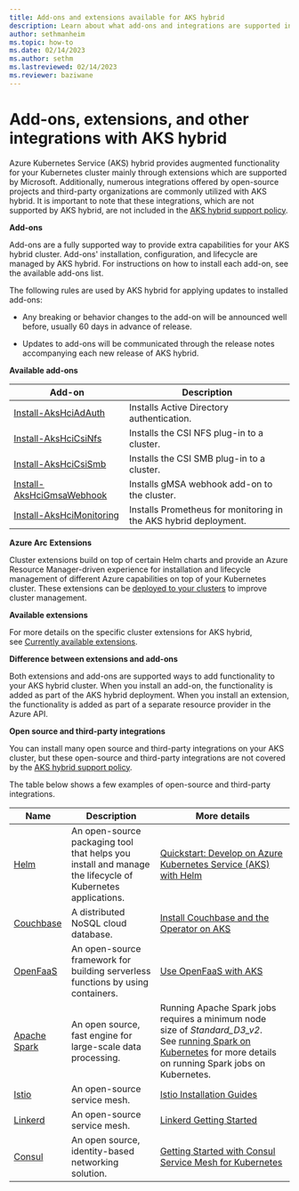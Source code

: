 ```yaml
---
title: Add-ons and extensions available for AKS hybrid
description: Learn about what add-ons and integrations are supported in AKS hybrid
author: sethmanheim
ms.topic: how-to
ms.date: 02/14/2023
ms.author: sethm 
ms.lastreviewed: 02/14/2023
ms.reviewer: baziwane
---
```


# Add-ons, extensions, and other integrations with AKS hybrid

Azure Kubernetes Service (AKS) hybrid provides augmented functionality
for your Kubernetes cluster mainly through extensions which are
supported by Microsoft. Additionally, numerous integrations offered by
open-source projects and third-party organizations are commonly utilized
with AKS hybrid. It is important to note that these integrations, which
are not supported by AKS hybrid, are not included in the [AKS hybrid
support policy][].

**Add-ons**

Add-ons are a fully supported way to provide extra capabilities for your
AKS hybrid cluster. Add-ons' installation, configuration, and lifecycle
are managed by AKS hybrid. For instructions on how to install each
add-on, see the available add-ons list.

The following rules are used by AKS hybrid for applying updates to
installed add-ons:

-   Any breaking or behavior changes to the add-on will be announced
    well before, usually 60 days in advance of release.

-   Updates to add-ons will be communicated through the release notes
    accompanying each new release of AKS hybrid.

**Available add-ons**

| **Add-on**                           | **Description**                                                  |
|--------------------------------------|------------------------------------------------------------------|
| [<u>Install-AksHciAdAuth</u>][]      | Installs Active Directory authentication.                        |
| [<u>Install-AksHciCsiNfs</u>][]      | Installs the CSI NFS plug-in to a cluster.                       |
| [<u>Install-AksHciCsiSmb</u>][]      | Installs the CSI SMB plug-in to a cluster.                       |
| [<u>Install-AksHciGmsaWebhook</u>][] | Installs gMSA webhook add-on to the cluster.                     |
| [<u>Install-AksHciMonitoring</u>][]  | Installs Prometheus for monitoring in the AKS hybrid deployment. |

**Azure Arc** **Extensions**

Cluster extensions build on top of certain Helm charts and provide an
Azure Resource Manager-driven experience for installation and lifecycle
management of different Azure capabilities on top of your Kubernetes
cluster. These extensions can be [deployed to your clusters][] to
improve cluster management.

**Available extensions**

For more details on the specific cluster extensions for AKS hybrid,
see [<u>Currently available extensions</u>][].

**Difference between extensions and add-ons**

Both extensions and add-ons are supported ways to add functionality to
your AKS hybrid cluster. When you install an add-on, the functionality
is added as part of the AKS hybrid deployment. When you install an
extension, the functionality is added as part of a separate resource
provider in the Azure API.

**Open source and third-party integrations**

You can install many open source and third-party integrations on your
AKS cluster, but these open-source and third-party integrations are not
covered by the [<u>AKS hybrid support
policy</u>][AKS hybrid support policy].

The table below shows a few examples of open-source and third-party
integrations.

| **Name**                | **Description**                                                                                           | **More details**                                                                                                                                                               |
|-------------------------|-----------------------------------------------------------------------------------------------------------|--------------------------------------------------------------------------------------------------------------------------------------------------------------------------------|
| [<u>Helm</u>][]         | An open-source packaging tool that helps you install and manage the lifecycle of Kubernetes applications. | [<u>Quickstart: Develop on Azure Kubernetes Service (AKS) with Helm</u>][]                                                                                                     |
| [<u>Couchbase</u>][]    | A distributed NoSQL cloud database.                                                                       | [<u>Install Couchbase and the Operator on AKS</u>][]                                                                                                                           |
| <u>OpenFaaS</u>         | An open-source framework for building serverless functions by using containers.                           | [<u>Use OpenFaaS with AKS</u>][]                                                                                                                                               |
| [<u>Apache Spark</u>][] | An open source, fast engine for large-scale data processing.                                              | Running Apache Spark jobs requires a minimum node size of *Standard\_D3\_v2*. See [<u>running Spark on Kubernetes</u>][] for more details on running Spark jobs on Kubernetes. |
| [<u>Istio</u>][]        | An open-source service mesh.                                                                              | [<u>Istio Installation Guides</u>][]                                                                                                                                           |
| [<u>Linkerd</u>][]      | An open-source service mesh.                                                                              | [<u>Linkerd Getting Started</u>][]                                                                                                                                             |
| [<u>Consul</u>][]       | An open source, identity-based networking solution.                                                       | [<u>Getting Started with Consul Service Mesh for Kubernetes</u>][]                                                                                                             |

  [AKS hybrid support policy]: https://learn.microsoft.com/en-us/azure/aks/hybrid/support-policies
  [<u>Install-AksHciAdAuth</u>]: https://nam06.safelinks.protection.outlook.com/?url=https%3A%2F%2Flearn.microsoft.com%2Fen-us%2Fazure%2Faks%2Fhybrid%2Freference%2Fps%2Finstall-akshciadauth&data=05%7C01%7Craymond.baziwane%40microsoft.com%7C0b5962d7b3884fd1f71408db0aae61b5%7C72f988bf86f141af91ab2d7cd011db47%7C1%7C0%7C638115516312932046%7CUnknown%7CTWFpbGZsb3d8eyJWIjoiMC4wLjAwMDAiLCJQIjoiV2luMzIiLCJBTiI6Ik1haWwiLCJXVCI6Mn0%3D%7C3000%7C%7C%7C&sdata=hIDMo59CBD2rG2CgEtSEW9KqkHeM1vTWddwENJ%2FzarE%3D&reserved=0
  [<u>Install-AksHciCsiNfs</u>]: https://nam06.safelinks.protection.outlook.com/?url=https%3A%2F%2Flearn.microsoft.com%2Fen-us%2Fazure%2Faks%2Fhybrid%2Freference%2Fps%2Finstall-akshcicsinfs&data=05%7C01%7Craymond.baziwane%40microsoft.com%7C0b5962d7b3884fd1f71408db0aae61b5%7C72f988bf86f141af91ab2d7cd011db47%7C1%7C0%7C638115516312932046%7CUnknown%7CTWFpbGZsb3d8eyJWIjoiMC4wLjAwMDAiLCJQIjoiV2luMzIiLCJBTiI6Ik1haWwiLCJXVCI6Mn0%3D%7C3000%7C%7C%7C&sdata=hLBhRigMw0ziRKM7FAQlPtggEtLWO5jVo9zft8oA36I%3D&reserved=0
  [<u>Install-AksHciCsiSmb</u>]: https://nam06.safelinks.protection.outlook.com/?url=https%3A%2F%2Flearn.microsoft.com%2Fen-us%2Fazure%2Faks%2Fhybrid%2Freference%2Fps%2Finstall-akshcicsismb&data=05%7C01%7Craymond.baziwane%40microsoft.com%7C0b5962d7b3884fd1f71408db0aae61b5%7C72f988bf86f141af91ab2d7cd011db47%7C1%7C0%7C638115516312932046%7CUnknown%7CTWFpbGZsb3d8eyJWIjoiMC4wLjAwMDAiLCJQIjoiV2luMzIiLCJBTiI6Ik1haWwiLCJXVCI6Mn0%3D%7C3000%7C%7C%7C&sdata=Q7U0lpalbQyHmtrB3bgQfMssIpk1vL3cgRfxoz2Zd54%3D&reserved=0
  [<u>Install-AksHciGmsaWebhook</u>]: https://nam06.safelinks.protection.outlook.com/?url=https%3A%2F%2Flearn.microsoft.com%2Fen-us%2Fazure%2Faks%2Fhybrid%2Freference%2Fps%2Finstall-akshcigmsawebhook&data=05%7C01%7Craymond.baziwane%40microsoft.com%7C0b5962d7b3884fd1f71408db0aae61b5%7C72f988bf86f141af91ab2d7cd011db47%7C1%7C0%7C638115516312932046%7CUnknown%7CTWFpbGZsb3d8eyJWIjoiMC4wLjAwMDAiLCJQIjoiV2luMzIiLCJBTiI6Ik1haWwiLCJXVCI6Mn0%3D%7C3000%7C%7C%7C&sdata=FnJfcq4aMNWlpW7zm3cuPGYMuOaNpU9kRodLOJNCz30%3D&reserved=0
  [<u>Install-AksHciMonitoring</u>]: https://nam06.safelinks.protection.outlook.com/?url=https%3A%2F%2Flearn.microsoft.com%2Fen-us%2Fazure%2Faks%2Fhybrid%2Freference%2Fps%2Finstall-akshcimonitoring&data=05%7C01%7Craymond.baziwane%40microsoft.com%7C0b5962d7b3884fd1f71408db0aae61b5%7C72f988bf86f141af91ab2d7cd011db47%7C1%7C0%7C638115516312932046%7CUnknown%7CTWFpbGZsb3d8eyJWIjoiMC4wLjAwMDAiLCJQIjoiV2luMzIiLCJBTiI6Ik1haWwiLCJXVCI6Mn0%3D%7C3000%7C%7C%7C&sdata=Zfa8Xo3XGa7GxCTQe8kT4m971L%2FFlpmJrAFVfatrvG4%3D&reserved=0
  [deployed to your clusters]: https://learn.microsoft.com/en-us/azure/azure-arc/kubernetes/extensions
  [<u>Currently available extensions</u>]: https://learn.microsoft.com/en-us/azure/azure-arc/kubernetes/extensions-release
  [<u>Helm</u>]: https://helm.sh/
  [<u>Quickstart: Develop on Azure Kubernetes Service (AKS) with Helm</u>]:
    https://learn.microsoft.com/en-us/azure/aks/quickstart-helm
  [<u>Couchbase</u>]: https://www.couchbase.com/
  [<u>Install Couchbase and the Operator on AKS</u>]: https://docs.couchbase.com/operator/current/tutorial-aks.html
  [<u>Use OpenFaaS with AKS</u>]: https://learn.microsoft.com/en-us/azure/aks/openfaas
  [<u>Apache Spark</u>]: https://spark.apache.org/
  [<u>running Spark on Kubernetes</u>]: https://spark.apache.org/docs/latest/running-on-kubernetes.html
  [<u>Istio</u>]: https://istio.io/
  [<u>Istio Installation Guides</u>]: https://istio.io/latest/docs/setup/install/
  [<u>Linkerd</u>]: https://linkerd.io/
  [<u>Linkerd Getting Started</u>]: https://linkerd.io/getting-started/
  [<u>Consul</u>]: https://www.consul.io/
  [<u>Getting Started with Consul Service Mesh for Kubernetes</u>]: https://learn.hashicorp.com/tutorials/consul/service-mesh-deploy
